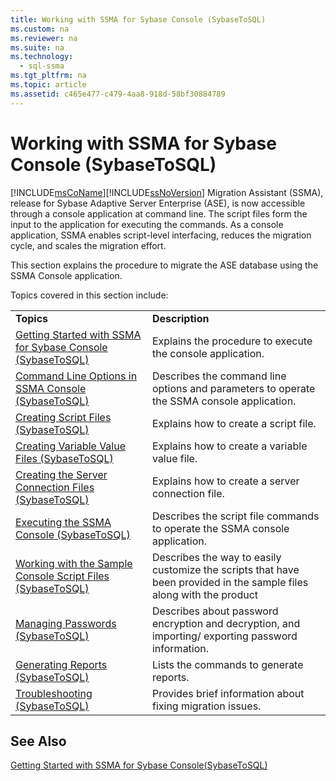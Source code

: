 ```yaml
---
title: Working with SSMA for Sybase Console (SybaseToSQL)
ms.custom: na
ms.reviewer: na
ms.suite: na
ms.technology: 
  - sql-ssma
ms.tgt_pltfrm: na
ms.topic: article
ms.assetid: c465e477-c479-4aa8-918d-58bf30884789
---
```

# Working with SSMA for Sybase Console (SybaseToSQL)
[!INCLUDE[msCoName](../content/includes/msCoName_md.md)][!INCLUDE[ssNoVersion](../content/includes/ssNoVersion_md.md)] Migration Assistant (SSMA), release for Sybase Adaptive Server Enterprise (ASE), is now accessible through a console application at command line. The script files form the input to the application for executing the commands. As a console application, SSMA enables script\-level interfacing, reduces the migration cycle, and scales the migration effort.  
  
This section explains the procedure to migrate the ASE database using the SSMA Console application.  
  
Topics covered in this section include:  
  
|||  
|-|-|  
|**Topics**|**Description**|  
|[Getting Started with SSMA for Sybase Console &#40;SybaseToSQL&#41;](../content/Getting-Started-with-SSMA-for-Sybase-Console--SybaseToSQL-.md)|Explains the procedure to execute the console application.|  
|[Command Line Options in SSMA Console &#40;SybaseToSQL&#41;](../content/Command-Line-Options-in-SSMA-Console--SybaseToSQL-.md)|Describes the command line options and parameters to operate the SSMA console application.|  
|[Creating Script Files &#40;SybaseToSQL&#41;](../content/Creating-Script-Files--SybaseToSQL-.md)|Explains how to create a script file.|  
|[Creating Variable Value Files &#40;SybaseToSQL&#41;](../content/Creating-Variable-Value-Files--SybaseToSQL-.md)|Explains how to create a variable value file.|  
|[Creating the Server Connection Files &#40;SybaseToSQL&#41;](../content/Creating-the-Server-Connection-Files--SybaseToSQL-.md)|Explains how to create a server connection file.|  
|[Executing the SSMA Console &#40;SybaseToSQL&#41;](../content/Executing-the-SSMA-Console--SybaseToSQL-.md)|Describes the script file commands to operate the SSMA console application.|  
|[Working with the Sample Console Script Files &#40;SybaseToSQL&#41;](../content/Working-with-the-Sample-Console-Script-Files--SybaseToSQL-.md)|Describes the way to easily customize the scripts that have been provided in the sample files along with the product|  
|[Managing Passwords &#40;SybaseToSQL&#41;](../content/Managing-Passwords--SybaseToSQL-.md)|Describes about password encryption and decryption, and importing\/ exporting password information.|  
|[Generating Reports &#40;SybaseToSQL&#41;](../content/Generating-Reports--SybaseToSQL-.md)|Lists the commands to generate reports.|  
|[Troubleshooting &#40;SybaseToSQL&#41;](../content/Troubleshooting--SybaseToSQL-.md)|Provides brief information about fixing migration issues.|  
  
## See Also  
[Getting Started with SSMA for Sybase Console(SybaseToSQL)](assetId:///43219dbe-bcfa-427d-9242-f07b1455f15f)  
  
